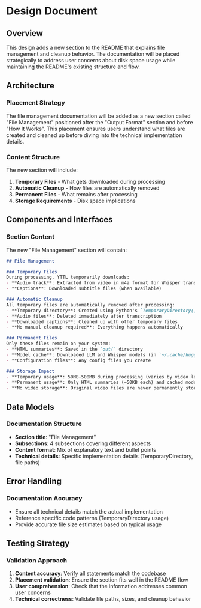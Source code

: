 # Design Document

## Overview

This design adds a new section to the README that explains file management and cleanup behavior. The documentation will be placed strategically to address user concerns about disk space usage while maintaining the README's existing structure and flow.

## Architecture

### Placement Strategy
The file management documentation will be added as a new section called "File Management" positioned after the "Output Format" section and before "How It Works". This placement ensures users understand what files are created and cleaned up before diving into the technical implementation details.

### Content Structure
The new section will include:
1. **Temporary Files** - What gets downloaded during processing
2. **Automatic Cleanup** - How files are automatically removed
3. **Permanent Files** - What remains after processing
4. **Storage Requirements** - Disk space implications

## Components and Interfaces

### Section Content
The new "File Management" section will contain:

```markdown
## File Management

### Temporary Files
During processing, YTTL temporarily downloads:
- **Audio track**: Extracted from video in m4a format for Whisper transcription
- **Captions**: Downloaded subtitle files (when available)

### Automatic Cleanup
All temporary files are automatically removed after processing:
- **Temporary directory**: Created using Python's `TemporaryDirectory()` 
- **Audio files**: Deleted immediately after transcription
- **Downloaded captions**: Cleaned up with other temporary files
- **No manual cleanup required**: Everything happens automatically

### Permanent Files
Only these files remain on your system:
- **HTML summaries**: Saved in the `out/` directory
- **Model cache**: Downloaded LLM and Whisper models (in `~/.cache/huggingface/`)
- **Configuration files**: Any config files you create

### Storage Impact
- **Temporary usage**: 50MB-500MB during processing (varies by video length)
- **Permanent usage**: Only HTML summaries (~50KB each) and cached models (5-10GB total)
- **No video storage**: Original video files are never permanently stored
```

## Data Models

### Documentation Structure
- **Section title**: "File Management"
- **Subsections**: 4 subsections covering different aspects
- **Content format**: Mix of explanatory text and bullet points
- **Technical details**: Specific implementation details (TemporaryDirectory, file paths)

## Error Handling

### Documentation Accuracy
- Ensure all technical details match the actual implementation
- Reference specific code patterns (TemporaryDirectory usage)
- Provide accurate file size estimates based on typical usage

## Testing Strategy

### Validation Approach
1. **Content accuracy**: Verify all statements match the codebase
2. **Placement validation**: Ensure the section fits well in the README flow
3. **User comprehension**: Check that the information addresses common user concerns
4. **Technical correctness**: Validate file paths, sizes, and cleanup behavior